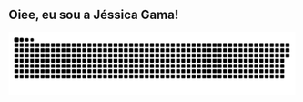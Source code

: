 ## Oiee, eu sou a Jéssica Gama!


<!--
**jeszgama/jeszgama** is a ✨ _special_ ✨ repository because its `README.md` (this file) appears on your GitHub profile.

Here are some ideas to get you started:

- 🔭 I’m currently working on ...
- 🌱 I’m currently learning ...
- 👯 I’m looking to collaborate on ...
- 🤔 I’m looking for help with ...
- 💬 Ask me about ...
- 📫 How to reach me: ...
- 😄 Pronouns: ...
- ⚡ Fun fact: ...
-->
<!------ Cobra ------>
![Snake animation](https://github.com/jeszgama/jeszgama/blob/output/github-contribution-grid-snake.svg)
